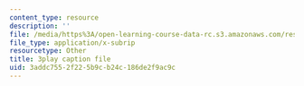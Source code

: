 ```yaml
---
content_type: resource
description: ''
file: /media/https%3A/open-learning-course-data-rc.s3.amazonaws.com/res-10-s95-physics-of-covid-19-transmission-fall-2020/3addc7552f225b9cb24c186de2f9ac9c_t4P_zSJbods.vtt
file_type: application/x-subrip
resourcetype: Other
title: 3play caption file
uid: 3addc755-2f22-5b9c-b24c-186de2f9ac9c
---
```

